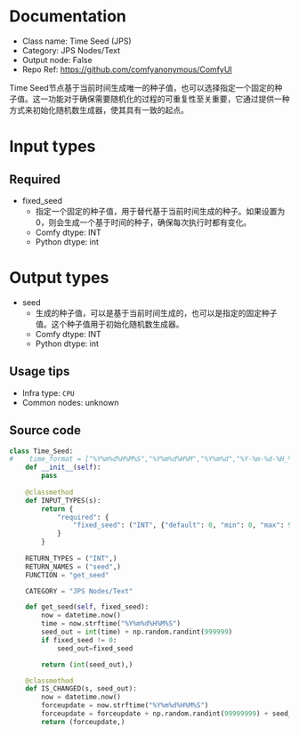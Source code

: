 
# Documentation
- Class name: Time Seed (JPS)
- Category: JPS Nodes/Text
- Output node: False
- Repo Ref: https://github.com/comfyanonymous/ComfyUI

Time Seed节点基于当前时间生成唯一的种子值，也可以选择指定一个固定的种子值。这一功能对于确保需要随机化的过程的可重复性至关重要，它通过提供一种方式来初始化随机数生成器，使其具有一致的起点。

# Input types
## Required
- fixed_seed
    - 指定一个固定的种子值，用于替代基于当前时间生成的种子。如果设置为0，则会生成一个基于时间的种子，确保每次执行时都有变化。
    - Comfy dtype: INT
    - Python dtype: int

# Output types
- seed
    - 生成的种子值，可以是基于当前时间生成的，也可以是指定的固定种子值。这个种子值用于初始化随机数生成器。
    - Comfy dtype: INT
    - Python dtype: int


## Usage tips
- Infra type: `CPU`
- Common nodes: unknown


## Source code
```python
class Time_Seed:
#    time_format = ["%Y%m%d%H%M%S","%Y%m%d%H%M","%Y%m%d","%Y-%m-%d-%H_%M_%S","%Y-%m-%d-%H_%M","%Y-%m-%d","%Y-%m-%d %H_%M_%S","%Y-%m-%d %H_%M","%Y-%m-%d","%H%M","%H%M%S","%H_%M","%H_%M_%S"]
    def __init__(self):
        pass
    
    @classmethod
    def INPUT_TYPES(s):
        return {
            "required": {
                "fixed_seed": ("INT", {"default": 0, "min": 0, "max": 99999999999, "step": 1}),
            }
        }
    
    RETURN_TYPES = ("INT",)
    RETURN_NAMES = ("seed",)
    FUNCTION = "get_seed"

    CATEGORY = "JPS Nodes/Text"

    def get_seed(self, fixed_seed):
        now = datetime.now()
        time = now.strftime("%Y%m%d%H%M%S")
        seed_out = int(time) + np.random.randint(999999)
        if fixed_seed != 0:
            seed_out=fixed_seed

        return (int(seed_out),)

    @classmethod
    def IS_CHANGED(s, seed_out):
        now = datetime.now()
        forceupdate = now.strftime("%Y%m%d%H%M%S")
        forceupdate = forceupdate + np.random.randint(99999999) + seed_out
        return (forceupdate,)

```
